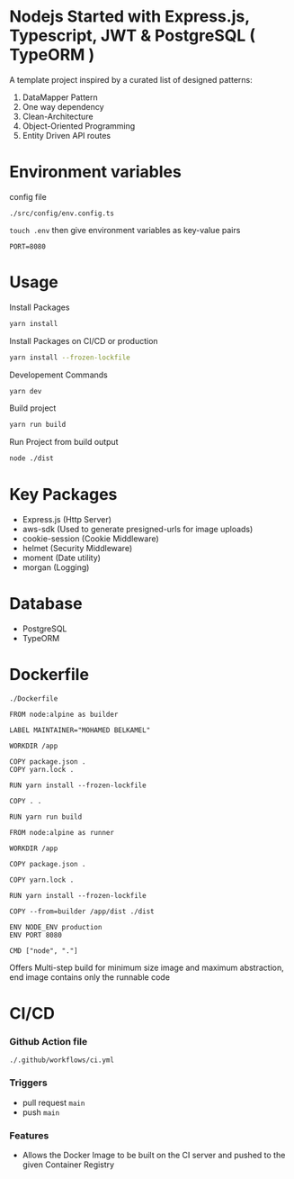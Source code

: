 # Nodejs Started with Express.js, Typescript, JWT & PostgreSQL ( TypeORM )

A template project inspired by a curated list of designed patterns:

1. DataMapper Pattern
2. One way dependency
3. Clean-Architecture
4. Object-Oriented Programming
5. Entity Driven API routes


# Environment variables

config file

`./src/config/env.config.ts`

`touch .env` 
then give environment variables as key-value pairs

```env
PORT=8080
```


# Usage

Install Packages

```bash
yarn install
```

Install Packages on CI/CD or production

```bash
yarn install --frozen-lockfile
```

Developement Commands

```bash
yarn dev
```

Build project

```bash
yarn run build
```


Run Project from build output

```bash
node ./dist
```

# Key Packages

- Express.js (Http Server)
- aws-sdk (Used to generate presigned-urls for image uploads)
- cookie-session (Cookie Middleware)
- helmet (Security Middleware)
- moment (Date utility)
- morgan (Logging)


# Database

- PostgreSQL
- TypeORM

# Dockerfile

`./Dockerfile`

```docker
FROM node:alpine as builder

LABEL MAINTAINER="MOHAMED BELKAMEL"

WORKDIR /app

COPY package.json .
COPY yarn.lock .

RUN yarn install --frozen-lockfile

COPY . .

RUN yarn run build

FROM node:alpine as runner

WORKDIR /app

COPY package.json .

COPY yarn.lock .

RUN yarn install --frozen-lockfile

COPY --from=builder /app/dist ./dist

ENV NODE_ENV production
ENV PORT 8080

CMD ["node", "."]
```

Offers Multi-step build for minimum size image and maximum abstraction, end image contains only the runnable code

# CI/CD

### Github Action file

`./.github/workflows/ci.yml`

### Triggers 
- pull request `main`
- push `main`

### Features

- Allows the Docker Image to be built on the CI server and pushed to the given Container Registry
   
